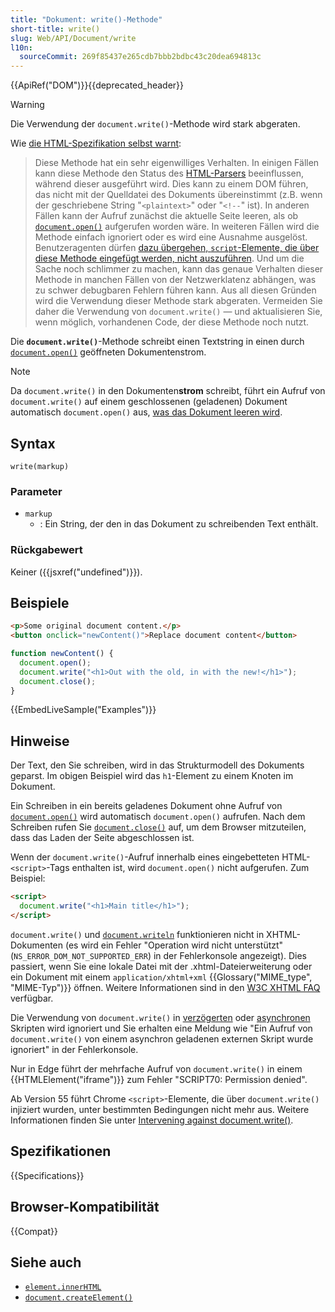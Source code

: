 ```yaml
---
title: "Dokument: write()-Methode"
short-title: write()
slug: Web/API/Document/write
l10n:
  sourceCommit: 269f85437e265cdb7bbb2bdbc43c20dea694813c
---
```


{{ApiRef("DOM")}}{{deprecated_header}}

> [!WARNING]
> Die Verwendung der `document.write()`-Methode wird stark abgeraten.
>
> Wie [die HTML-Spezifikation selbst warnt](<https://html.spec.whatwg.org/multipage/dynamic-markup-insertion.html#document.write()>):
>
> > Diese Methode hat ein sehr eigenwilliges Verhalten. In einigen Fällen kann diese Methode den Status des [HTML-Parsers](https://html.spec.whatwg.org/multipage/parsing.html#html-parser) beeinflussen, während dieser ausgeführt wird. Dies kann zu einem DOM führen, das nicht mit der Quelldatei des Dokuments übereinstimmt (z.B. wenn der geschriebene String "`<plaintext>`" oder "`<!--`" ist). In anderen Fällen kann der Aufruf zunächst die aktuelle Seite leeren, als ob [`document.open()`](https://html.spec.whatwg.org/multipage/dynamic-markup-insertion.html#dom-document-open) aufgerufen worden wäre. In weiteren Fällen wird die Methode einfach ignoriert oder es wird eine Ausnahme ausgelöst. Benutzeragenten dürfen [dazu übergehen, `script`-Elemente, die über diese Methode eingefügt werden, nicht auszuführen](https://html.spec.whatwg.org/multipage/parsing.html#document-written-scripts-intervention). Und um die Sache noch schlimmer zu machen, kann das genaue Verhalten dieser Methode in manchen Fällen von der Netzwerklatenz abhängen, was zu schwer debugbaren Fehlern führen kann. Aus all diesen Gründen wird die Verwendung dieser Methode stark abgeraten.
> > Vermeiden Sie daher die Verwendung von `document.write()` — und aktualisieren Sie, wenn möglich, vorhandenen Code, der diese Methode noch nutzt.

Die **`document.write()`**-Methode schreibt einen Textstring in einen durch [`document.open()`](/de/docs/Web/API/Document/open) geöffneten Dokumentenstrom.

> [!NOTE]
> Da `document.write()` in den Dokumenten**strom** schreibt, führt ein Aufruf von `document.write()` auf einem geschlossenen (geladenen) Dokument automatisch `document.open()` aus, [was das Dokument leeren wird](/de/docs/Web/API/Document/open#notes).

## Syntax

```js-nolint
write(markup)
```

### Parameter

- `markup`
  - : Ein String, der den in das Dokument zu schreibenden Text enthält.

### Rückgabewert

Keiner ({{jsxref("undefined")}}).

## Beispiele

```html
<p>Some original document content.</p>
<button onclick="newContent()">Replace document content</button>
```

```js
function newContent() {
  document.open();
  document.write("<h1>Out with the old, in with the new!</h1>");
  document.close();
}
```

{{EmbedLiveSample("Examples")}}

## Hinweise

Der Text, den Sie schreiben, wird in das Strukturmodell des Dokuments geparst. Im obigen Beispiel wird das `h1`-Element zu einem Knoten im Dokument.

Ein Schreiben in ein bereits geladenes Dokument ohne Aufruf von [`document.open()`](/de/docs/Web/API/Document/open) wird automatisch `document.open()` aufrufen. Nach dem Schreiben rufen Sie [`document.close()`](/de/docs/Web/API/Document/close) auf, um dem Browser mitzuteilen, dass das Laden der Seite abgeschlossen ist.

Wenn der `document.write()`-Aufruf innerhalb eines eingebetteten HTML-`<script>`-Tags enthalten ist, wird `document.open()` nicht aufgerufen. Zum Beispiel:

```html
<script>
  document.write("<h1>Main title</h1>");
</script>
```

`document.write()` und [`document.writeln`](/de/docs/Web/API/Document/writeln) funktionieren nicht in XHTML-Dokumenten (es wird ein Fehler "Operation wird nicht unterstützt" (`NS_ERROR_DOM_NOT_SUPPORTED_ERR`) in der Fehlerkonsole angezeigt). Dies passiert, wenn Sie eine lokale Datei mit der .xhtml-Dateierweiterung oder ein Dokument mit einem `application/xhtml+xml` {{Glossary("MIME_type", "MIME-Typ")}} öffnen. Weitere Informationen sind in den [W3C XHTML FAQ](https://www.w3.org/MarkUp/2004/xhtml-faq#docwrite) verfügbar.

Die Verwendung von `document.write()` in [verzögerten](/de/docs/Web/HTML/Element/script#defer) oder [asynchronen](/de/docs/Web/HTML/Element/script#async) Skripten wird ignoriert und Sie erhalten eine Meldung wie "Ein Aufruf von `document.write()` von einem asynchron geladenen externen Skript wurde ignoriert" in der Fehlerkonsole.

Nur in Edge führt der mehrfache Aufruf von `document.write()` in einem {{HTMLElement("iframe")}} zum Fehler "SCRIPT70: Permission denied".

Ab Version 55 führt Chrome `<script>`-Elemente, die über `document.write()` injiziert wurden, unter bestimmten Bedingungen nicht mehr aus. Weitere Informationen finden Sie unter [Intervening against document.write()](https://developer.chrome.com/blog/removing-document-write/).

## Spezifikationen

{{Specifications}}

## Browser-Kompatibilität

{{Compat}}

## Siehe auch

- [`element.innerHTML`](/de/docs/Web/API/Element/innerHTML)
- [`document.createElement()`](/de/docs/Web/API/Document/createElement)

